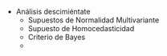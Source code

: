 - Análisis descimiéntate
	- Supuestos de Normalidad Multivariante
	- Supuesto de Homocedasticidad
	- Criterio de Bayes
	-